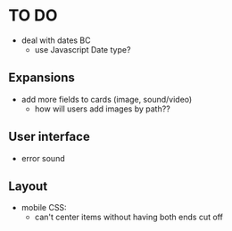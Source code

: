 # TO DO

- deal with dates BC
    - use Javascript Date type?

## Expansions
- add more fields to cards (image, sound/video)
    - how will users add images by path??

## User interface
- error sound

## Layout
- mobile CSS: 
    - can't center items without having both ends cut off

